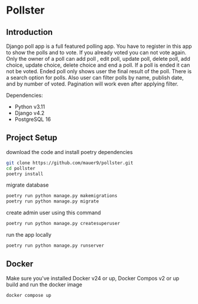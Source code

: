# Pollster

## Introduction

Django poll app is a full featured polling app. You have to register in this
app to show the polls and to vote. If you already voted you can not vote again.
Only the owner of a poll can add poll , edit poll, update poll, delete poll,
add choice, update choice, delete choice and end a poll. If a poll is ended it
can not be voted. Ended poll only shows user the final result of the poll.
There is a search option for polls. Also user can filter polls by name,
publish date, and by number of voted. Pagination will work even after applying
filter.

Dependencies:

- Python v3.11
- Django v4.2
- PostgreSQL 16

## Project Setup

download the code and install poetry dependencies

```bash
git clone https://github.com/mauer9/pollster.git
cd pollster
poetry install
```

migrate database

```bash
poetry run python manage.py makemigrations
poetry run python manage.py migrate
```

create admin user using this command

```bash
poetry run python manage.py createsuperuser
```

run the app locally

```bash
poetry run python manage.py runserver
```

## Docker

Make sure you've installed Docker v24 or up, Docker Compos v2 or up
build and run the docker image

```bash
docker compose up
```
